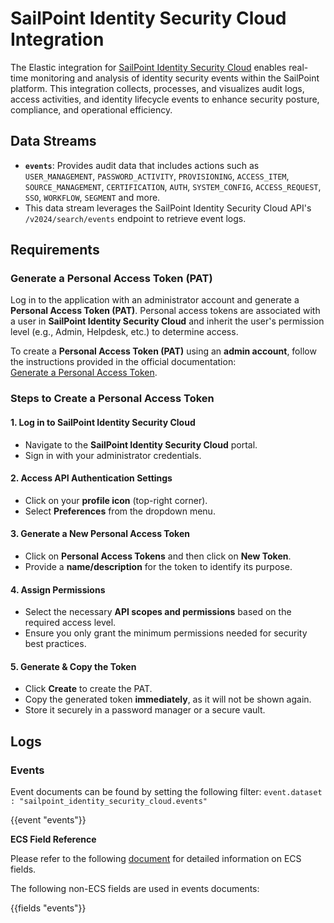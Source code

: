 # SailPoint Identity Security Cloud Integration

The Elastic integration for [SailPoint Identity Security Cloud](https://www.sailpoint.com/products/identity-security-cloud) enables real-time monitoring and analysis of identity security events within the SailPoint platform. This integration collects, processes, and visualizes audit logs, access activities, and identity lifecycle events to enhance security posture, compliance, and operational efficiency.

## Data Streams

- **`events`**: Provides audit data that includes actions such as `USER_MANAGEMENT`, `PASSWORD_ACTIVITY`, `PROVISIONING`, `ACCESS_ITEM`, `SOURCE_MANAGEMENT`, `CERTIFICATION`, `AUTH`, `SYSTEM_CONFIG`, `ACCESS_REQUEST`, `SSO`, `WORKFLOW`, `SEGMENT` and more.  
- This data stream leverages the SailPoint Identity Security Cloud API's `/v2024/search/events` endpoint to retrieve event logs.

## Requirements

### Generate a Personal Access Token (PAT)

Log in to the application with an administrator account and generate a **Personal Access Token (PAT)**. Personal access tokens are associated with a user in **SailPoint Identity Security Cloud** and inherit the user's permission level (e.g., Admin, Helpdesk, etc.) to determine access.

To create a **Personal Access Token (PAT)** using an **admin account**, follow the instructions provided in the official documentation:  
[Generate a Personal Access Token](https://developer.sailpoint.com/docs/api/v2024/authentication#generate-a-personal-access-token).

### Steps to Create a Personal Access Token

#### 1. Log in to SailPoint Identity Security Cloud
- Navigate to the **SailPoint Identity Security Cloud** portal.
- Sign in with your administrator credentials.

#### 2. Access API Authentication Settings
- Click on your **profile icon** (top-right corner).
- Select **Preferences** from the dropdown menu.

#### 3. Generate a New Personal Access Token
- Click on **Personal Access Tokens** and then click on **New Token**.
- Provide a **name/description** for the token to identify its purpose.

#### 4. Assign Permissions
- Select the necessary **API scopes and permissions** based on the required access level.
- Ensure you only grant the minimum permissions needed for security best practices.

#### 5. Generate & Copy the Token
- Click **Create** to create the PAT.
- Copy the generated token **immediately**, as it will not be shown again.
- Store it securely in a password manager or a secure vault.

## Logs

### Events

Event documents can be found by setting the following filter: 
`event.dataset : "sailpoint_identity_security_cloud.events"`

{{event "events"}}

**ECS Field Reference**

Please refer to the following [document](https://www.elastic.co/guide/en/ecs/current/ecs-field-reference.html) for detailed information on ECS fields.

The following non-ECS fields are used in events documents:

{{fields "events"}}

